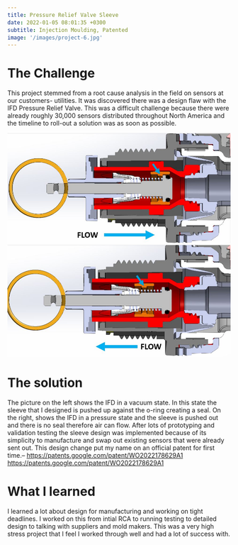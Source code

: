 ```yaml
---
title: Pressure Relief Valve Sleeve
date: 2022-01-05 08:01:35 +0300
subtitle: Injection Moulding, Patented
image: '/images/project-6.jpg'
---
```

# The Challenge
This project stemmed from a root cause analysis in the field on sensors at our customers- utilities. It was discovered there was a design flaw with the IFD Pressure Relief Valve. This was a difficult challenge because there were already roughly 30,000 sensors distributed throughout North America and the timeline to roll-out a solution was as soon as possible. 

<div class="gallery-box">
  <div class="gallery">
    <img src="/images/vacuum.JPG" loading="lazy" alt="Project">
    <img src="/images/pressure.JPG" loading="lazy" alt="Project">
  </div>
  <em> <a href="https://unsplash.com/" target="_blank"></a></em>
</div>

# The solution
The picture on the left shows the IFD in a vacuum state. In this state the sleeve that I designed is pushed up against the o-ring creating a seal. On the right, shows the IFD in a pressure state and the sleeve is pushed out and there is no seal therefore air can flow. After lots of prototyping and validation testing the sleeve design was implemented because of its simplicity to manufacture and swap out existing sensors that were already sent out. This design change put my name on an official patent for first time.<link>– https://patents.google.com/patent/WO2022178629A1</link> https://patents.google.com/patent/WO2022178629A1

# What I learned
 I learned a lot about design for manufacturing and working on tight deadlines. I worked on this from intial RCA to running testing to detailed design to talking with suppliers and mold makers. This was a very high stress project that I feel I worked through well and had a lot of success with. 